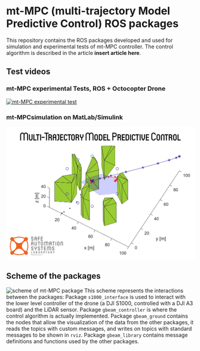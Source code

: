 # mt-MPC (multi-trajectory Model Predictive Control) ROS packages

This repository contains the ROS packages developed and used for simulation and experimental tests of mt-MPC controller.
The control algorithm is described in the article **insert article here**.

## Test videos

### mt-MPC experimental Tests, ROS + Octocopter Drone
[![mt-MPC experimental test](img/test.png)](https://www.youtube.com/watch?v=0suE8IxzbC0)

### mt-MPCsimulation on MatLab/Simulink
[![mt-MPC matlab simulation](img/multi-traj.jpg)](https://www.youtube.com/watch?v=V0cSYErvVtQ)

## Scheme of the packages
![scheme of mt-MPC package](img/11_gbeam_scheme.png "packages scheme")
This scheme represents the interactions between the packages:
Package `s1000_interface` is used to interact with the lower level controller of the drone (a DJI S1000, controlled with a DJI A3 board) and the LiDAR sensor.
Package `gbeam_controller` is where the control algorithm is actually implemented.
Package `gbeam_ground` contains the nodes that allow the visualization of the data from the other packages, it reads the topics with custom messages, and writes on topics with standard messages to be shown in `rviz`.
Package `gbeam_library` contains message definitions and functions used by the other packages.
